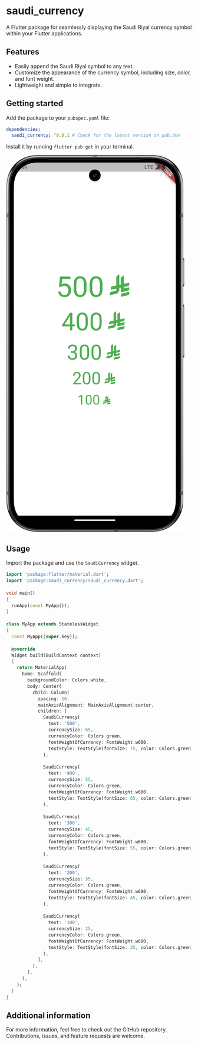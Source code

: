# saudi_currency

A Flutter package for seamlessly displaying the Saudi Riyal currency symbol within your Flutter applications.

## Features

- Easily append the Saudi Riyal symbol to any text.
- Customize the appearance of the currency symbol, including size, color, and font weight.
- Lightweight and simple to integrate.

## Getting started

Add the package to your `pubspec.yaml` file:

```yaml
dependencies:
  saudi_currency: ^0.0.1 # Check for the latest version on pub.dev
```

Install it by running `flutter pub get` in your terminal.

![Saudi Currency Package Example](Assets/Images/Saudi-Currency-package.png)

## Usage
Import the package and use the `SaudiCurrency` widget.

```dart
import 'package:flutter/material.dart';
import 'package:saudi_currency/saudi_currency.dart';

void main()
{
  runApp(const MyApp());
}

class MyApp extends StatelessWidget
{
  const MyApp({super.key});

  @override
  Widget build(BuildContext context)
  {
    return MaterialApp(
      home: Scaffold(
        backgroundColor: Colors.white,
        body: Center(
          child: Column(
            spacing: 10,
            mainAxisAlignment: MainAxisAlignment.center,
            children: [
              SaudiCurrency(
                text: '500',
                currencySize: 65,
                currencyColor: Colors.green,
                fontWeightOfCurrency: FontWeight.w600,
                textStyle: TextStyle(fontSize: 75, color: Colors.green),
              ),

              SaudiCurrency(
                text: '400',
                currencySize: 55,
                currencyColor: Colors.green,
                fontWeightOfCurrency: FontWeight.w600,
                textStyle: TextStyle(fontSize: 65, color: Colors.green),
              ),

              SaudiCurrency(
                text: '300',
                currencySize: 45,
                currencyColor: Colors.green,
                fontWeightOfCurrency: FontWeight.w600,
                textStyle: TextStyle(fontSize: 55, color: Colors.green),
              ),

              SaudiCurrency(
                text: '200',
                currencySize: 35,
                currencyColor: Colors.green,
                fontWeightOfCurrency: FontWeight.w600,
                textStyle: TextStyle(fontSize: 45, color: Colors.green),
              ),

              SaudiCurrency(
                text: '100',
                currencySize: 25,
                currencyColor: Colors.green,
                fontWeightOfCurrency: FontWeight.w600,
                textStyle: TextStyle(fontSize: 35, color: Colors.green),
              ),
            ],
          ),
        ),
      ),
    );
  }
}
```

## Additional information

For more information, feel free to check out the GitHub repository. Contributions, issues, and feature requests are welcome.
